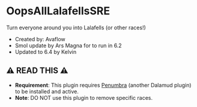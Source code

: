 # OopsAllLalafellsSRE

Turn everyone around you into Lalafells (or other races!)

- Created by: Avaflow
- Smol update by Ars Magna for to run in 6.2
- Updated to 6.4 by Kelvin

## ⚠️ READ THIS ⚠️
- **Requirement**: This plugin requires [Penumbra](https://github.com/xivdev/Penumbra) (another Dalamud plugin) to be installed and active.
- **Note**: DO NOT use this plugin to remove specific races.
